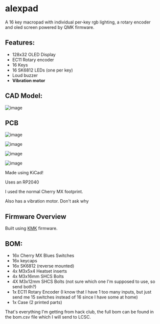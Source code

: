 # alexpad

A 16 key macropad with individual per-key rgb lighting, a rotary encoder and oled screen powered by QMK firmware.

## Features:
- 128x32 OLED Display
- EC11 Rotary encoder
- 16 Keys
- 16 SK6812 LEDs (one per key)
- Loud buzzer
- **__Vibration motor__**

## CAD Model:

![image](https://github.com/user-attachments/assets/c79dbcdb-139f-4f5c-b48d-ee0aaa23672b)

## PCB
![image](https://github.com/user-attachments/assets/fb6c07d1-f93b-4b67-ad24-6584d2ab9534)

![image](https://github.com/user-attachments/assets/b417ad52-5d23-4165-8abe-f90606c79a1d)

![image](https://github.com/user-attachments/assets/cde31cd6-9f0c-4040-8952-7c44e5a3a4d6)

![image](https://github.com/user-attachments/assets/178d8d32-a372-4632-a61c-2588a8657eaf)


Made using KiCad!

Uses an RP2040

I used the normal Cherry MX footprint. 

Also has a vibration motor. Don't ask why

## Firmware Overview
Built using [KMK](https://github.com/KMKfw/kmk_firmware) firmware. 

## BOM:
- 16x Cherry MX Blues Switches
- 16x keycaps
- 16x SK6812 (reverse mounted)
- 4x M3x5x4 Heatset inserts
- 4x M3x16mm SHCS Bolts
- 4X M3x12mm SHCS Bolts (not sure which one I'm supposed to use, so send both?)
- 1x EC11 Rotary Encoder (I know that I have 1 too many inputs, but just send me 15 switches instead of 16 since I have some at home)
- 1x Case (2 printed parts)

That's everything I'm getting from hack club, the full bom can be found in the bom.csv file which I will send to LCSC.
